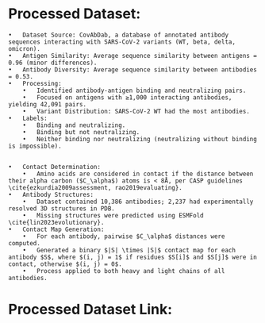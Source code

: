 
# Processed Dataset: 

	•	Dataset Source: CovAbDab, a database of annotated antibody sequences interacting with SARS-CoV-2 variants (WT, beta, delta, omicron).
	•	Antigen Similarity: Average sequence similarity between antigens = 0.96 (minor differences).
	•	Antibody Diversity: Average sequence similarity between antibodies = 0.53.
	•	Processing:
		•	Identified antibody-antigen binding and neutralizing pairs.
		•	Focused on antigens with ≥1,000 interacting antibodies, yielding 42,091 pairs.
		•	Variant Distribution: SARS-CoV-2 WT had the most antibodies.
	•	Labels:
		•	Binding and neutralizing.
		•	Binding but not neutralizing.
		•	Neither binding nor neutralizing (neutralizing without binding is impossible). 


	•	Contact Determination:
		•	Amino acids are considered in contact if the distance between their alpha carbon ($C_\alpha$) atoms is < 8Å, per CASP guidelines \cite{ezkurdia2009assessment, rao2019evaluating}.
	•	Antibody Structures:
		•	Dataset contained 10,386 antibodies; 2,237 had experimentally resolved 3D structures in PDB.
		•	Missing structures were predicted using ESMFold \cite{lin2023evolutionary}.
	•	Contact Map Generation:
		•	For each antibody, pairwise $C_\alpha$ distances were computed.
		•	Generated a binary $|S| \times |S|$ contact map for each antibody $S$, where $(i, j) = 1$ if residues $S[i]$ and $S[j]$ were in contact, otherwise $(i, j) = 0$.
		•	Process applied to both heavy and light chains of all antibodies.


# Processed Dataset Link: 
